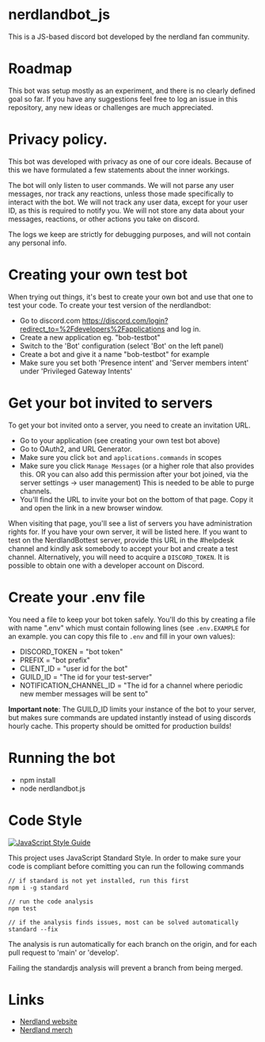 # nerdlandbot_js
This is a JS-based discord bot developed by the nerdland fan community.

# Roadmap
This bot was setup mostly as an experiment, and there is no clearly defined goal so far.
If you have any suggestions feel free to log an issue in this repository, any new ideas or challenges are much appreciated.

# Privacy policy.
This bot was developed with privacy as one of our core ideals.
Because of this we have formulated a few statements about the inner workings.

The bot will only listen to user commands. 
We will not parse any user messages, nor track any reactions, unless those made specifically to interact with the bot.
We will not track any user data, except for your user ID, as this is required to notify you.
We will not store any data about your messages, reactions, or other actions you take on discord.

The logs we keep are strictly for debugging purposes, and will not contain any personal info.


# Creating your own test bot
When trying out things, it's best to create your own bot and use that one to test your code. To create your test version of the nerdlandbot:
- Go to discord.com https://discord.com/login?redirect_to=%2Fdevelopers%2Fapplications and log in.
- Create a new application eg. "bob-testbot"
- Switch to the 'Bot' configuration (select 'Bot' on the left panel)
- Create a bot and give it a name "bob-testbot" for example
- Make sure you set both 'Presence intent' and 'Server members intent' under 'Privileged Gateway Intents'

# Get your bot invited to servers
To get your bot invited onto a server, you need to create an invitation URL.
- Go to your application (see creating your own test bot above)
- Go to OAuth2, and URL Generator.
- Make sure you click `bot` and `applications.commands` in scopes
- Make sure you click `Manage Messages` (or a higher role that also provides this. OR you can also add this permission after your bot joined, via the server settings -> user management) This is needed to be able to purge channels.
- You'll find the URL to invite your bot on the bottom of that page. Copy it and open the link in a new browser window.

When visiting that page, you'll see a list of servers you have administration rights for. If you have your own server, it will be listed here. 
If you want to test on the NerdlandBottest server, provide this URL in the #helpdesk channel and kindly ask somebody to accept your bot and create a test channel.
Alternatively, you will need to acquire a `DISCORD_TOKEN`. It is possible to obtain one with a developer account on Discord.

# Create your .env file
You need a file to keep your bot token safely. You'll do this by creating a file with name ".env" which must contain following lines (see `.env.EXAMPLE` for an example. you can copy this file to `.env` and fill in your own values): 

- DISCORD_TOKEN = "bot token"
- PREFIX = "bot prefix"
- CLIENT_ID = "user id for the bot"
- GUILD_ID = "The id for your test-server"
- NOTIFICATION_CHANNEL_ID = "The id for a channel where periodic new member messages will be sent to"

**Important note**: The GUILD_ID limits your instance of the bot to your server, but makes sure commands are updated instantly instead of using discords hourly cache. This property should be omitted for production builds!

# Running the bot
- npm install
- node nerdlandbot.js

# Code Style
[![JavaScript Style Guide](https://cdn.rawgit.com/standard/standard/master/badge.svg)](https://github.com/standard/standard)

This project uses JavaScript Standard Style.
In order to make sure your code is compliant before comitting you can run the following commands

```
// if standard is not yet installed, run this first
npm i -g standard

// run the code analysis
npm test

// if the analysis finds issues, most can be solved automatically
standard --fix
```

The analysis is run automatically for each branch on the origin, and for each pull request to 'main' or 'develop'.

Failing the standardjs analysis will prevent a branch from being merged.



# Links
* [Nerdland website](https://nerdland.be)
* [Nerdland merch](https://www.mistert.be/nerdland)
